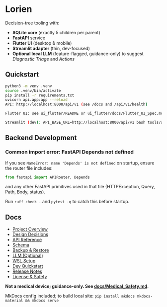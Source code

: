 # Lorien

Decision-tree tooling with:
- **SQLite core** (exactly 5 children per parent)
- **FastAPI** service
- **Flutter UI** (desktop & mobile)
- **Streamlit adapter** (thin, dev-focused)
- **Optional local LLM** (feature-flagged, guidance-only) to suggest *Diagnostic Triage* and *Actions*

## Quickstart
```bash
python3 -m venv .venv
source .venv/bin/activate
pip install -r requirements.txt
uvicorn api.app:app --reload
API: http://localhost:8000/api/v1 (see /docs and /api/v1/health)

Flutter UI: see ui_flutter/README or ui_flutter/docs/Flutter_UI_Spec.md

Streamlit (dev): API_BASE_URL=http://localhost:8000/api/v1 bash tools/scripts/run_streamlit.sh
```

## Backend Development

### Common import error: FastAPI Depends not defined
If you see `NameError: name 'Depends' is not defined` on startup, ensure the router file includes:
```python
from fastapi import APIRouter, Depends
```
and any other FastAPI primitives used in that file (HTTPException, Query, Path, Body, status).

Run `ruff check .` and `pytest -q` to catch this before startup.

## Docs
- [Project Overview](docs/ProjectOverview.md)
- [Design Decisions](docs/DesignDecisions.md)
- [API Reference](docs/API.md)
- [Schema](docs/Schema.md)
- [Backup & Restore](docs/Backup_Restore.md)
- [LLM (Optional)](docs/LLM_README.md)
- [WSL Setup](docs/Setup_WSL.md)
- [Dev Quickstart](docs/Dev_Quickstart.md)
- [Release Notes](docs/ReleaseNotes_v6.7.md)
- [License & Safety](docs/Medical_Safety.md)

**Not a medical device; guidance-only. See [docs/Medical_Safety.md](docs/Medical_Safety.md).**

MkDocs config included; to build local site: `pip install mkdocs mkdocs-material && mkdocs serve`
